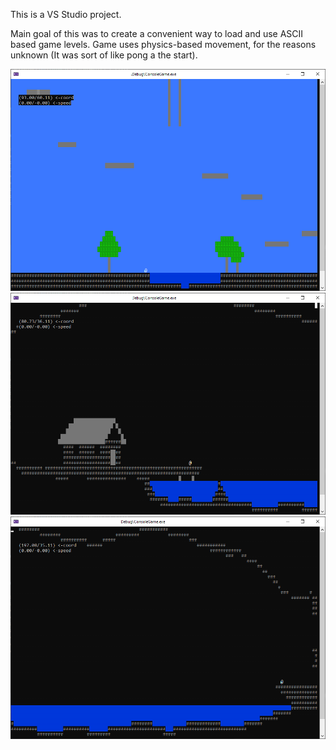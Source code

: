 This is a VS Studio project.  

Main goal of this was to create a convenient way to load and use ASCII based game levels. Game uses physics-based movement, for the reasons unknown (It was sort of like pong a the start).   

![image](./Screenshot1.png)
![image](./Screenshot2.png)
![image](./Screenshot3.png)